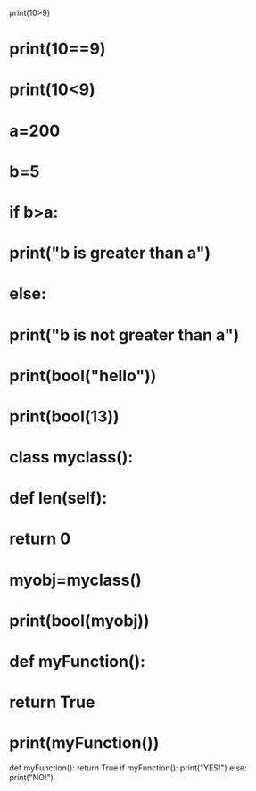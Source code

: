 print(10>9)
# print(10==9)
# print(10<9)

# a=200
# b=5

# if b>a:
#     print("b is greater than a")
# else:
#     print("b is not greater than a")

# print(bool("hello"))
# print(bool(13))

# class myclass():
#     def __len__(self):
#         return 0
# myobj=myclass()
# print(bool(myobj))

# def myFunction():
#     return True
# print(myFunction())


def myFunction():
    return True
if myFunction():
    print("YES!")
else:
    print("NO!")
    
